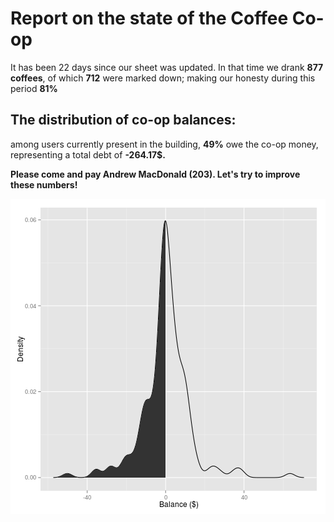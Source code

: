 





# Report on the state of the Coffee Co-op



It has been 22 days since our sheet was updated. In that time we drank **877 coffees**, of which **712** were marked down; making our honesty during this period **81%**

## The distribution of co-op balances:
among users currently present in the building, **49%** owe the co-op money, representing a total debt of **-264.17$.**  

**Please come and pay Andrew MacDonald (203).  Let's try to improve these numbers!**

![The distribution of balances](figure/unnamed-chunk-4.png) 

